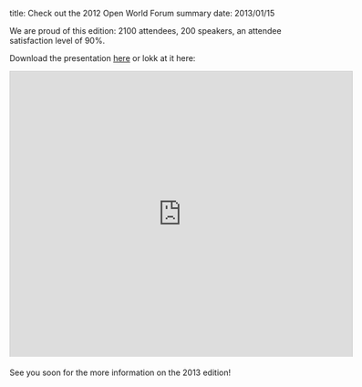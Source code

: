 title: Check out the 2012 Open World Forum summary
date: 2013/01/15

We are proud of this edition: 2100 attendees, 200 speakers, an attendee satisfaction level of 90%.

Download the presentation <a href="http://fr.slideshare.net/OpenWorldForum/open-world-forum-2012-outcomes">here</a> or lokk at it here:

<iframe src="http://fr.slideshare.net/slideshow/embed_code/16005999" width="600" height="500" frameborder="0" marginwidth="0" marginheight="0" scrolling="no" style="border:1px solid #CCC;border-width:1px 1px 0;margin-bottom:5px" allowfullscreen webkitallowfullscreen mozallowfullscreen> </iframe>


See you soon for the more information on the 2013 edition!
